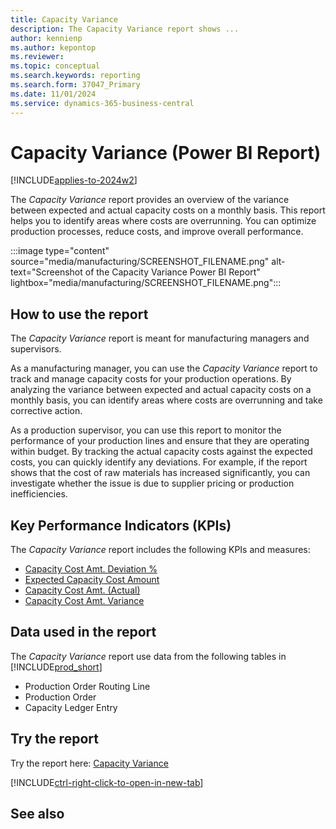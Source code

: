 ```yaml
---
title: Capacity Variance
description: The Capacity Variance report shows ...
author: kennienp
ms.author: kepontop
ms.reviewer:
ms.topic: conceptual
ms.search.keywords: reporting
ms.search.form: 37047_Primary
ms.date: 11/01/2024
ms.service: dynamics-365-business-central
---
```


# Capacity Variance (Power BI Report)

[!INCLUDE[applies-to-2024w2](includes/applies-to-2024w2.md)]

The *Capacity Variance* report provides an overview of the variance between expected and actual capacity costs on a monthly basis. This report helps you to identify areas where costs are overrunning. You can optimize production processes, reduce costs, and improve overall performance.

:::image type="content" source="media/manufacturing/SCREENSHOT_FILENAME.png" alt-text="Screenshot of the Capacity Variance Power BI Report" lightbox="media/manufacturing/SCREENSHOT_FILENAME.png":::

## How to use the report

The *Capacity Variance* report is meant for manufacturing managers and supervisors.

As a manufacturing manager, you can use the *Capacity Variance* report to track and manage capacity costs for your production operations. By analyzing the variance between expected and actual capacity costs on a monthly basis, you can identify areas where costs are overrunning and take corrective action.

As a production supervisor, you can use this report to monitor the performance of your production lines and ensure that they are operating within budget. By tracking the actual capacity costs against the expected costs, you can quickly identify any deviations. For example, if the report shows that the cost of raw materials has increased significantly, you can investigate whether the issue is due to supplier pricing or production inefficiencies.

## Key Performance Indicators (KPIs)

The *Capacity Variance* report includes the following KPIs and measures: 

- [Capacity Cost Amt. Deviation %](####)
- [Expected Capacity Cost Amount](####)
- [Capacity Cost Amt. (Actual)](####)
- [Capacity Cost Amt. Variance](####)

## Data used in the report

The *Capacity Variance* report use data from the following tables in [!INCLUDE[prod_short](includes/prod_short.md)]

- Production Order Routing Line
- Production Order
- Capacity Ledger Entry
  
## Try the report

Try the report here: [Capacity Variance](https://businesscentral.dynamics.com?page=37047)

[!INCLUDE[ctrl-right-click-to-open-in-new-tab](includes/ctrl-right-click-to-open-in-new-tab.md)]

## See also
